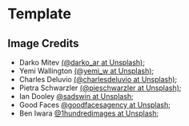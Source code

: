 # Template

## Image Credits

- Darko Mitev [(@darko_ar at Unsplash)](https://unsplash.com/@darko_ar);
- Yemi Wallington [(@yemi_w at Unsplash)](https://unsplash.com/@yemi_w);
- Charles Deluvio [(@charlesdeluvio at Unsplash)](https://unsplash.com/@charlesdeluvio);
- Pietra Schwarzler [(@pieschwarzler at Unsplash)](https://unsplash.com/@pieschwarzler);
- Ian Dooley [@sadswin at Unsplash](https://unsplash.com/@sadswim);
- Good Faces [@goodfacesagency at Unsplash](https://unsplash.com/@goodfacesagency);
- Ben Iwara [@1hundredimages at Unsplash](https://unsplash.com/@1hundredimages);